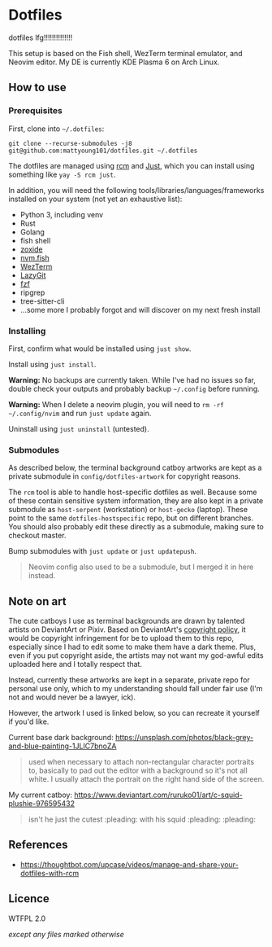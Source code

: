 # Dotfiles
dotfiles lfg!!!!!!!!!!!!!!

This setup is based on the Fish shell, WezTerm terminal emulator, and Neovim editor. My DE is currently KDE
Plasma 6 on Arch Linux.

## How to use
### Prerequisites
First, clone into `~/.dotfiles`: 

```
git clone --recurse-submodules -j8 git@github.com:mattyoung101/dotfiles.git ~/.dotfiles
```

The dotfiles are managed using [rcm](https://github.com/thoughtbot/rcm) and
[Just](https://github.com/casey/just), which you can install using something like `yay -S rcm just`.

In addition, you will need the following tools/libraries/languages/frameworks installed on your system (not
yet an exhaustive list):
- Python 3, including venv
- Rust
- Golang
- fish shell
- [zoxide](https://github.com/ajeetdsouza/zoxide)
- [nvm.fish](https://github.com/jorgebucaran/nvm.fish)
- [WezTerm](https://wezfurlong.org/wezterm/index.html)
- [LazyGit](https://github.com/jesseduffield/lazygit)
- [fzf](https://github.com/junegunn/fzf)
- ripgrep
- tree-sitter-cli
- ...some more I probably forgot and will discover on my next fresh install

### Installing
First, confirm what would be installed using `just show`.

Install using `just install`. 

**Warning:** No backups are currently taken. While I've had no issues so far, double check your outputs and
probably backup `~/.config` before running.

**Warning:** When I delete a neovim plugin, you will need to `rm -rf ~/.config/nvim` and run `just update`
again.

Uninstall using `just uninstall` (untested).

### Submodules
As described below, the terminal background catboy artworks are kept as a private submodule in
`config/dotfiles-artwork` for copyright reasons.

The `rcm` tool is able to handle host-specific dotfiles as well. Because some of these contain sensitive
system information, they are also kept in a private submodule as `host-serpent` (workstation) or `host-gecko`
(laptop). These point to the same `dotfiles-hostspecific` repo, but on different branches.
You should also probably edit these directly as a submodule, making sure to checkout master.

Bump submodules with `just update` or `just updatepush`.

> Neovim config also used to be a submodule, but I merged it in here instead.

## Note on art
The cute catboys I use as terminal backgrounds are drawn by talented artists on DeviantArt or Pixiv. Based on
DeviantArt's [copyright policy](https://www.deviantart.com/about/policy/copyright/), it would be copyright
infringement for be to upload them to this repo, especially since I had to edit some to make them have a dark
theme. Plus, even if you put copyright aside, the artists may not want my god-awful edits uploaded here and I
totally respect that.

Instead, currently these artworks are kept in a separate, private repo for personal use only, which to my
understanding should fall under fair use (I'm not and would never be a lawyer, ick).

However, the artwork I used is linked below, so you can recreate it yourself if you'd like.

Current base dark background: https://unsplash.com/photos/black-grey-and-blue-painting-1JLIC7bnoZA

> used when necessary to attach non-rectangular character portraits to, basically to pad out the editor with a
> background so it's not all white. I usually attach the portrait on the right hand side of the screen.

My current catboy: https://www.deviantart.com/ruruko01/art/c-squid-plushie-976595432

> isn't he just the cutest :pleading: with his squid :pleading: :pleading:

## References
- https://thoughtbot.com/upcase/videos/manage-and-share-your-dotfiles-with-rcm

## Licence
WTFPL 2.0

_except any files marked otherwise_
